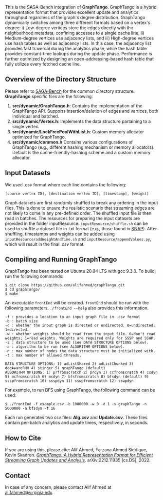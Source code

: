 
This is the SAGA-Bench integration of **GraphTango**. GraphTango is a hybrid representation format that provides excellent update and analytics throughput regardless of the graph's degree distribution. GraphTango dynamically switches among three different formats based on a vertex's degree: i) Low-degree vertices store the edges directly with the neighborhood metadata, confining accesses to a single cache line, ii)  Medium-degree vertices use adjacency lists, and iii) High-degree vertices use hash tables as well as adjacency lists. In this case, the adjacency list provides fast traversal during the analytics phase, while the hash table provides constant-time lookups during the update phase. Performance is further optimized by designing an open-addressing-based hash table that fully utilizes every fetched cache line.


## Overview of the Directory Structure
Please refer to [SAGA-Bench](https://github.com/abasak24/SAGA-Bench) for the common directory structure. **GraphTango** specific files are the following:
1. **src/dynamic/GraphTango.h**: Contains the implementation of the GraphTango API. Supports insertion/deletion of edges and vertices, both individual and batched.
2. **src/dynamic/Vertex.h**: Implements the data structure partaining to a single vertex.
3. **src/dynamic/LockFreePoolWithList.h**: Custom memory allocator optimized for GraphTango.
4. **src/dynamic/common.h** Contains various configurations of GraphTango (e.g., different hashing mechanism or memory allocators). Default is the cache-friendly-hashing scheme and a custom memory allocator.


## Input Datasets
We used *.csv* format where each line contains the following:
```
[source vertex ID], [destination vertex ID], [timestamp], [weight]
```
Graph datasets are first randomly shuffled to break any ordering in the input files. This is done to ensure the realistic scenario that streaming edges are not likely to come in any pre-defined order. The shuffled input file is then read in batches. The resources for preparing the input datasets are provided in the folder inputResource. `inputResource/shuffle.sh` can be used to shuffle a dataset file in .txt format (e.g., those found in [SNAP](https://snap.stanford.edu/data/)). After shuffling, timestamps and weights can be added using `inputResource/addWeightAndTime.sh` and `inputResource/appendValues.py`, which will result in the final *.csv* format.


## Compiling and Running GraphTango
GraphTango has been tested on Ubuntu 20.04 LTS with gcc 9.3.0. To build, run the following commands:

```
$ git clone https://github.com/alifahmed/graphTango.git
$ cd graphTango/
$ make 
```

An executable `frontEnd` will be created. `frontEnd` should be run with the following parameters. `./frontEnd --help` also provides this information.

```
-f : provides a location to an input graph file in .csv format
-b : batch size
-d : whether the input graph is directed or undirected. 0=undirected; 1=directed.
-w : whether weights should be read from the input file. 0=don't read weights; 1=read weights. Weights are required only for SSSP and SSWP. 
-s : data structure to be used (see DATA STRUCTURE OPTIONS below). 
-a : algorithm to be run (see ALGORITHM OPTIONS below). 
-n : max number of nodes the data structure must be initialized with. 
-t : max number of allowed threads.

DATA STRUCTURE OPTIONS: 1) adListShared 2) adListChunked 3) degAwareRHH 4) stinger 5) graphTango (default)
ALGORITHM OPTIONS: 1) prfromscratch 2) prdyn 3) ccfromscratch 4) ccdyn 5) mcfromscratch 6) mcdyn 7) bfsfromscratch 8) bfsdyn (default) 9) ssspfromscratch 10) ssspdyn 11) sswpfromscratch 12) sswpdyn
```

For example, to run BFS using GraphTango, the following command can be used:
```
$ ./frontEnd -f example.csv -b 1000000 -w 0 -d 1 -s graphTango -n 5000000 -a bfsdyn -t 16
```

Each run generates two csv files: **Alg.csv** and **Update.csv**. These files contain per-batch analytics and update times, respectively, in seconds.

## How to Cite

If you are using this, please cite:
Alif Ahmed, Farzana Ahmed Siddique, Kevin Skadron. [*GraphTango: A Hybrid Representation Format for Efficient Streaming Graph Updates and Analysis*](https://arxiv.org/abs/2212.11935). arXiv:2212.11935 [cs.DS], 2022.


## Contact
In case of any concern, please contact Alif Ahmed at alifahmed@virginia.edu.
